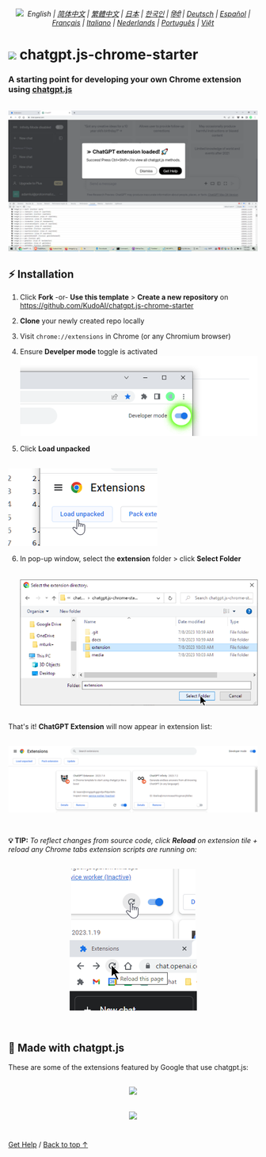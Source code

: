 <a id="top"></a>

<div align="center">
    <h6>
        <picture>
            <source type="image/svg+xml" media="(prefers-color-scheme: dark)" srcset="https://media.chatgptjs.org/images/icons/earth-americas-white-icon32.svg?main">
            <img height=14 src="https://media.chatgptjs.org/images/icons/earth-americas-icon32.svg?main">
        </picture>
        &nbsp;English |
        <a href="zh-cn#readme">简体中文</a> |
        <a href="zh-tw#readme">繁體中文</a> |
        <a href="ja#readme">日本</a> |
        <a href="ko#readme">한국인</a> |
        <a href="hi#readme">हिंदी</a> |
        <a href="de#readme">Deutsch</a> |
        <a href="es#readme">Español</a> |
        <a href="fr#readme">Français</a> |
        <a href="it#readme">Italiano</a> |
        <a href="nl#readme">Nederlands</a> |
        <a href="pt#readme">Português</a> |
        <a href="vi#readme">Việt</a>
    </h6>
</div>

# <img height=21 src="https://media.chatgptjs.org/images/icons/platforms/chrome/icon32.png?8c852fa5"> chatgpt.js-chrome-starter

<h3>A starting point for developing your own Chrome extension using <a href="https://github.com/KudoAI/chatgpt.js">chatgpt.js</a></h3>

<br>

<img src="../media/images/screenshots/extension-loaded.png">

## ⚡ Installation

1. Click **Fork** -or- **Use this template** > **Create a new repository** on https://github.com/KudoAI/chatgpt.js-chrome-starter

2. **Clone** your newly created repo locally

3. Visit `chrome://extensions` in Chrome (or any Chromium browser)

4. Ensure **Develper mode** toggle is activated<br>
![](../media/images/screenshots/developer-mode-toggle.png)

5. Click **Load unpacked**<br><br>
<img src="../media/images/screenshots/load-unpacked-button.png">
<br>

6. In pop-up window, select the **extension** folder > click **Select Folder**<br><br><br>
<img src="../media/images/screenshots/select-extension-folder.png"><br><br>

That's it! **ChatGPT Extension** will now appear in extension list:

<br>

<img src="../media/images/screenshots/chatgpt-extension-in-list.png">

<p><br>

**💡 TIP:** _To reflect changes from source code, click **Reload** on extension tile + reload any Chrome tabs extension scripts are running on:_

<div align="center">

<br>

<img src="../media/images/screenshots/reload-extension-button.png">
<img src="../media/images/screenshots/reload-page-button.png">

<p><br>

</div>

## 🤖 Made with chatgpt.js

These are some of the extensions featured by Google that use chatgpt.js:

<div align="center">

<br>


<a href="https://chatgptinfinity.com" target="_blank" rel="noopener">
    <img width=777 src="https://cdn.jsdelivr.net/gh/adamlui/chatgpt-infinity@0f48c4e/chrome/media/images/tiles/marquee-promo-tile-1400x560.png">
</a>

<p><br>

<a href="https://chatgptwidescreen.com" target="_blank" rel="noopener">
    <img width=777 src="https://cdn.jsdelivr.net/gh/adamlui/chatgpt-widescreen@3ed0950/chrome/media/images/tiles/marquee-promo-tile-1400x560.png">
</a>

</div>

#

<a href="https://github.com/KudoAI/chatgpt.js-chrome-starter/issues">Get Help</a> / <a href="#top">Back to top ↑</a>
